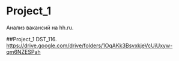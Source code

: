 # Project_1
Анализ вакансий на hh.ru.


##Project_1 DST_116.
https://drive.google.com/drive/folders/1OqAKk3BsvxkjeVcUiUxyw-qm6NZESPah
